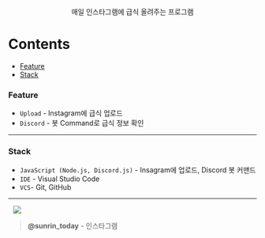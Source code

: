 <div align="center">매일 인스타그램에 급식 올려주는 프로그램</div>  

# Contents
* [Feature](#Feature) <br/>
* [Stack](#Stack)

### Feature

* `Upload` - Instagram에 급식 업로드
* `Discord` - 봇 Command로 급식 정보 확인

---
### Stack

* `JavaScript (Node.js, Discord.js)` - Insagram에 업로드, Discord 봇 커맨드
* `IDE` - Visual Studio Code
* `VCS`- Git, GitHub

---
<a href="https://instagram.com/mirim_today">
    <img 
        src="http://img.shields.io/badge/-Instagram-black?style=flat&logo=Instagram&link=https://instagram.com/mirim_today/"
        style="height : auto; margin-left : 10px; margin-right : 10px;"/>
</a>
<br />

> **@sunrin_today** - 인스타그램